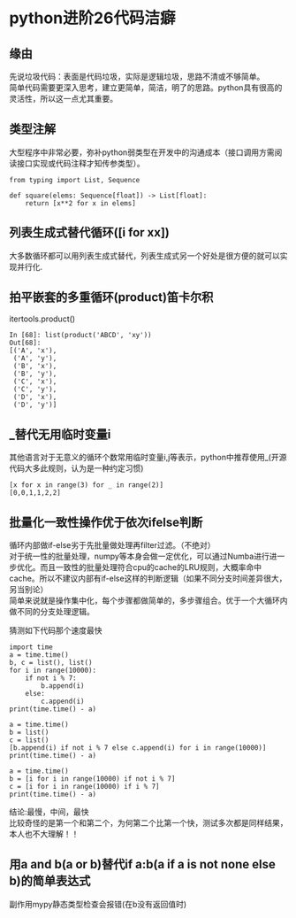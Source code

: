 # python进阶26代码洁癖
## 缘由
先说垃圾代码：表面是代码垃圾，实际是逻辑垃圾，思路不清或不够简单。  
简单代码需要更深入思考，建立更简单，简洁，明了的思路。python具有很高的灵活性，所以这一点尤其重要。  

## 类型注解
大型程序中非常必要，弥补python弱类型在开发中的沟通成本（接口调用方需阅读接口实现或代码注释才知传参类型）。  
```
from typing import List, Sequence
 
def square(elems: Sequence[float]) -> List[float]:
    return [x**2 for x in elems]
```

## 列表生成式替代循环([i for xx])
大多数循环都可以用列表生成式替代，列表生成式另一个好处是很方便的就可以实现并行化.  

## 拍平嵌套的多重循环(product)笛卡尔积
itertools.product()  
```
In [68]: list(product('ABCD', 'xy'))
Out[68]:
[('A', 'x'),
 ('A', 'y'),
 ('B', 'x'),
 ('B', 'y'),
 ('C', 'x'),
 ('C', 'y'),
 ('D', 'x'),
 ('D', 'y')]

```
## _替代无用临时变量i
其他语言对于无意义的循环个数常用临时变量i,j等表示，python中推荐使用\_(开源代码大多此规则，认为是一种约定习惯)   
```
[x for x in range(3) for _ in range(2)]
[0,0,1,1,2,2]
```

## 批量化一致性操作优于依次ifelse判断
循环内部做if-else劣于先批量做处理再filter过滤。（不绝对）  
对于统一性的批量处理，numpy等本身会做一定优化，可以通过Numba进行进一步优化。而且一致性的批量处理符合cpu的cache的LRU规则，大概率命中cache。所以不建议内部有if-else这样的判断逻辑（如果不同分支时间差异很大，另当别论）  
简单来说就是操作集中化，每个步骤都做简单的，多步骤组合。优于一个大循环内做不同的分支处理逻辑。  

猜测如下代码那个速度最快   
```
import time
a = time.time()
b, c = list(), list()
for i in range(10000):
    if not i % 7:
        b.append(i)
    else:
        c.append(i)
print(time.time() - a)

a = time.time()
b = list()
c = list()
[b.append(i) if not i % 7 else c.append(i) for i in range(10000)]
print(time.time() - a)

a = time.time()
b = [i for i in range(10000) if not i % 7]
c = [i for i in range(10000) if i % 7]
print(time.time() - a)
```
结论:最慢，中间，最快  
比较奇怪的是第一个和第二个，为何第二个比第一个快，测试多次都是同样结果，本人也不大理解！！  


## 用a and b(a or b)替代if a:b(a if a is not none else b)的简单表达式
副作用mypy静态类型检查会报错(在b没有返回值时)  


